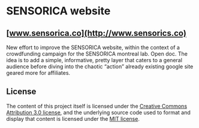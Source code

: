 # SENSORICA website
## [www.sensorica.co](http://www.sensorics.co)

New effort to improve the SENSORICA website, within the context of a crowdfunding campaign for the SENSORICA montreal lab. Open doc. The idea is to add a simple, informative, pretty layer that caters to a general audience before diving into the chaotic “action” already existing google site geared more for affiliates.


## License

The content of this project itself is licensed under the [Creative Commons Attribution 3.0 license](http://creativecommons.org/licenses/by/3.0/us/deed.en_US), and the underlying source code used to format and display that content is licensed under the [MIT license](http://opensource.org/licenses/mit-license.php).
